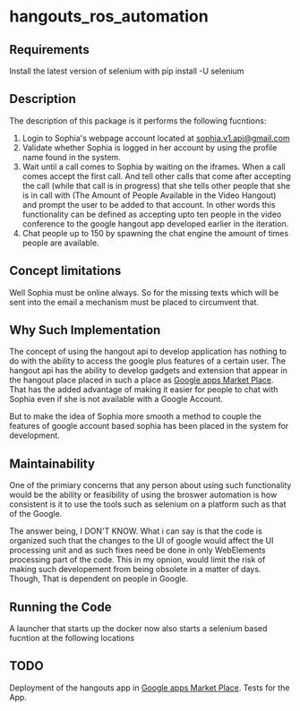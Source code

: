# hangouts_ros_automation

## Requirements
 Install the latest version of selenium with 
 pip install -U selenium

## Description

 The description of this package is it performs the following fucntions:
 1. Login to Sophia's webpage account located at [sophia.v1.api@gmail.com](mailto://sophia.v1.api@gmail.com)
 2. Validate whether Sophia is logged in her account by using the profile name found in the system. 
 3. Wait until a call comes to Sophia by waiting on the iframes. When a call comes accept the first call. And tell other
 calls that come after accepting the call (while that call is in progress) that she tells other people that she is in 
 call with (The Amount of People Available in the Video Hangout) and prompt the user to be added to that account.
  In other words this functionality can be defined as accepting upto ten people in the video conference to the google 
  hangout app developed earlier in the iteration.  
 4. Chat people up to 150 by spawning the chat engine the amount of times people are available. 
 
## Concept limitations
 
 Well Sophia must be online always. So for the missing texts which will be sent into the email a mechanism must be placed
 to circumvent that. 
 
## Why Such Implementation
 
 The concept of using the hangout api to develop application has nothing to do with the ability to access the google 
 plus features of a certain user. The hangout api has the ability to develop gadgets and extension that appear in the 
 hangout place placed in such a place as [Google apps Market Place](https://apps.google.com/marketplace/). That has the 
 added advantage of making it easier for people to chat with Sophia even if she is not available with a Google Account. 
 
 But to make the idea of Sophia more smooth a method to couple the features of google account based sophia has been 
 placed in the system for development. 
 
## Maintainability

 One of the primiary concerns that any person about using such functionality would be the ability or feasibility of using
 the broswer automation is how consistent is it to use the tools such as selenium on a platform such as that of the Google. 
 
 The answer being, I DON'T KNOW. What i can say is that the code is organized such that the changes to the UI of google
 would affect the UI processing unit and as such fixes need be done in only WebElements processing part of the code. This
 in my opnion, would limit the risk of making such developement from being obsolete in a matter of days. Though, That is
 dependent on people in Google.
 
## Running the Code
 
 A launcher that starts up the docker now also starts a selenium based fucntion at the following locations
 
## TODO

 Deployment of the hangouts app in [Google apps Market Place](https://apps.google.com/marketplace/). Tests for the App. 
 
